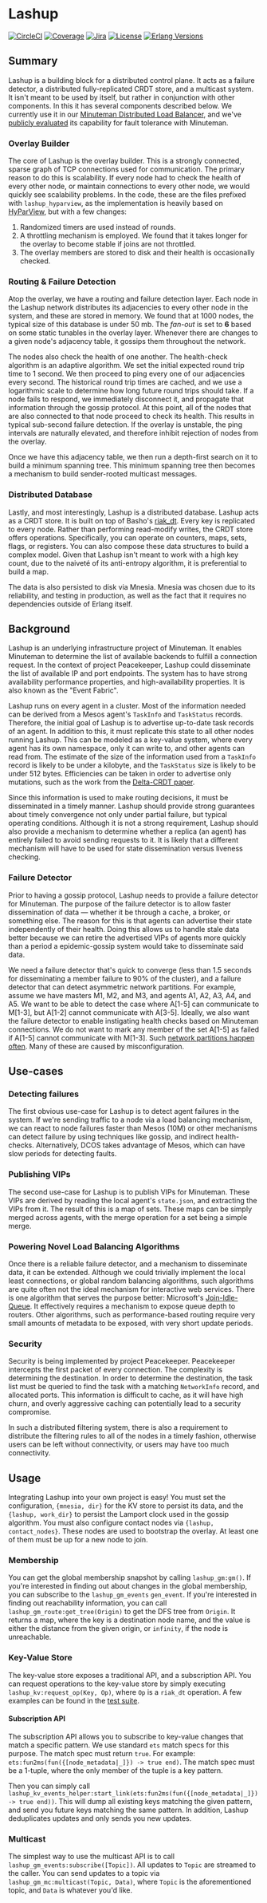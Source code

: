 # Lashup

[![CircleCI][circleci badge]][circleci]
[![Coverage][coverage badge]][covercov]
[![Jira][jira badge]][jira]
[![License][license badge]][license]
[![Erlang Versions][erlang version badge]][erlang]

## Summary

Lashup is a building block for a distributed control plane. It acts as a failure detector, a distributed fully-replicated CRDT store, and a multicast system. It isn't meant to be used by itself, but rather in conjunction with other components. In this it has several components described below. We currently use it in our [Minuteman Distributed Load Balancer](https://github.com/dcos/minuteman), and we've [publicly evaluated](https://github.com/dcos/minuteman#evaluation) its capability for fault tolerance with Minuteman.

### Overlay Builder

The core of Lashup is the overlay builder. This is a strongly connected, sparse graph of TCP connections used for communication. The primary reason to do this is scalability. If every node had to check the health of every other node, or maintain connections to every other node, we would quickly see scalability problems. In the code, these are the files prefixed with `lashup_hyparview`, as the implementation is heavily based on [HyParView](http://asc.di.fct.unl.pt/~jleitao/pdf/dsn07-leitao.pdf), but with a few changes:

1. Randomized timers are used instead of rounds.
2. A throttling mechanism is employed. We found that it takes longer for the overlay to become stable if joins are not throttled.
3. The overlay members are stored to disk and their health is occasionally checked.

### Routing & Failure Detection

Atop the overlay, we have a routing and failure detection layer. Each node in the Lashup network distributes its adjacencies to every other node in the system, and these are stored in memory. We found that at 1000 nodes, the typical size of this database is under 50 mb. The *fan-out* is set to **6** based on some static tunables in the overlay layer. Whenever there are changes to a given node's adjacency table, it gossips them throughout the network.

The nodes also check the health of one another. The health-check algorithm is an adaptive algorithm. We set the initial expected round trip time to 1 second. We then proceed to ping every one of our adjacencies every second. The historical round trip times are cached, and we use a logarithmic scale to determine how long future round trips should take. If a node fails to respond, we immediately disconnect it, and propagate that information through the gossip protocol. At this point, all of the nodes that are also connected to that node proceed to check its health. This results in typical sub-second failure detection. If the overlay is unstable, the ping intervals are naturally elevated, and therefore inhibit rejection of nodes from the overlay.

Once we have this adjacency table, we then run a depth-first search on it to build a minimum spanning tree. This minimum spanning tree then becomes a mechanism to build sender-rooted multicast messages.

### Distributed Database

Lastly, and most interestingly, Lashup is a distributed database. Lashup acts as a CRDT store. It is built on top of Basho's [riak_dt](https://github.com/basho/riak_dt). Every key is replicated to every node. Rather than performing read-modify writes, the CRDT store offers operations. Specifically, you can operate on counters, maps, sets, flags, or registers. You can also compose these data structures to build a complex model. Given that Lashup isn't meant to work with a high key count, due to the naiveté of its anti-entropy algorithm, it is preferential to build a map.

The data is also persisted to disk via Mnesia. Mnesia was chosen due to its reliability, and testing in production, as well as the fact that it requires no dependencies outside of Erlang itself.

## Background

Lashup is an underlying infrastructure project of Minuteman. It enables Minuteman to determine the list of available backends to fulfill a connection request. In the context of project Peacekeeper, Lashup could disseminate the list of available IP and port endpoints. The system has to have strong availability performance properties, and high-availability properties. It is also known as the "Event Fabric".

Lashup runs on every agent in a cluster. Most of the information needed can be derived from a Mesos agent's `TaskInfo` and `TaskStatus` records.  Therefore, the initial goal of Lashup is to advertise up-to-date task records of an agent. In addition to this, it must replicate this state to all other nodes running Lashup. This can be modeled as a key-value system, where every agent has its own namespace, only it can write to, and other agents can read from. The estimate of the size of the information used from a `TaskInfo` record is likely to be under a kilobyte, and the `TaskStatus` size is likely to be under 512 bytes. Efficiencies can be taken in order to advertise only mutations, such as the work from the [Delta-CRDT paper](http://arxiv.org/abs/1410.2803).

Since this information is used to make routing decisions, it must be disseminated in a timely manner. Lashup should provide strong guarantees about timely convergence not only under partial failure, but typical operating conditions. Although it is not a strong requirement, Lashup should also provide a mechanism to determine whether a replica (an agent) has entirely failed to avoid sending requests to it. It is likely that a different mechanism will have to be used for state dissemination versus liveness checking.

### Failure Detector

Prior to having a gossip protocol, Lashup needs to provide a failure detector for Minuteman. The purpose of the failure detector is to allow faster dissemination of data — whether it be through a cache, a broker, or something else. The reason for this is that agents can advertise their state independently of their health. Doing this allows us to handle stale data better because we can retire the advertised VIPs of agents more quickly than a period a epidemic-gossip system would take to disseminate said data.

We need a failure detector that's quick to converge (less than 1.5 seconds for disseminating a member failure to 90% of the cluster), and a failure detector that can detect asymmetric network partitions. For example, assume we have masters M1, M2, and M3, and agents A1, A2, A3, A4, and A5. We want to be able to detect the case where A[1-5] can communicate to M[1-3], but A[1-2] cannot communicate with A[3-5]. Ideally, we also want the failure detector to enable instigating health checks based on Minuteman connections. We do not want to mark any member of the set A[1-5] as failed if A[1-5] cannot communicate with M[1-3]. Such [network partitions happen often](https://queue.acm.org/detail.cfm?id=2655736). Many of these are caused by misconfiguration.

## Use-cases

### Detecting failures

The first obvious use-case for Lashup is to detect agent failures in the system. If we're sending traffic to a node via a load balancing mechanism, we can react to node failures faster than Mesos (10M) or other mechanisms can detect failure by using techniques like gossip, and indirect health-checks. Alternatively, DCOS takes advantage of Mesos, which can have slow periods for detecting faults.

### Publishing VIPs

The second use-case for Lashup is to publish VIPs for Minuteman. These VIPs are derived by reading the local agent's `state.json`, and extracting the VIPs from it. The result of this is a map of sets. These maps can be simply merged across agents, with the merge operation for a set being a simple merge.

### Powering Novel Load Balancing Algorithms

Once there is a reliable failure detector, and a mechanism to disseminate data, it can be extended. Although we could trivially implement the local least connections, or global random balancing algorithms, such algorithms are quite often not the ideal mechanism for interactive web services. There is one algorithm that serves the purpose better: Microsoft's [Join-Idle-Queue](http://research.microsoft.com/apps/pubs/default.aspx?id=153348). It effectively requires a mechanism to expose queue depth to routers. Other algorithms, such as performance-based routing require very small amounts of metadata to be exposed, with very short update periods.

### Security

Security is being implemented by project Peacekeeper. Peacekeeper intercepts the first packet of every connection. The complexity is determining the destination. In order to determine the destination, the task list must be queried to find the task with a matching `NetworkInfo` record, and allocated ports. This information is difficult to cache, as it will have high churn, and overly aggressive caching can potentially lead to a security compromise.

In such a distributed filtering system, there is also a requirement to distribute the filtering rules to all of the nodes in a timely fashion, otherwise users can be left without connectivity, or users may have too much connectivity.

## Usage

Integrating Lashup into your own project is easy! You must set the configuration, `{mnesia, dir}` for the KV store to persist its data, and the `{lashup, work_dir}` to persist the Lamport clock used in the gossip algorithm. You must also configure contact nodes via `{lashup, contact_nodes}`. These nodes are used to bootstrap the overlay. At least one of them must be up for a new node to join.

### Membership

You can get the global membership snapshot by calling `lashup_gm:gm()`. If you're interested in finding out about changes in the global membership, you can subscribe to the `lashup_gm_events` `gen_event`. If you're interested in finding out reachability information, you can call `lashup_gm_route:get_tree(Origin)` to get the DFS tree from `Origin`. It returns a map, where the key is a destination node name, and the value is either the distance from the given origin, or `infinity`, if the node is unreachable.

### Key-Value Store

The key-value store exposes a traditional API, and a subscription API. You can request operations to the key-value store by simply executing `lashup_kv:request_op(Key, Op)`, where `Op` is a `riak_dt` operation. A few examples can be found in the [test suite](https://github.com/dcos/lashup/blob/master/test/lashup_kv_SUITE.erl).

#### Subscription API

The subscription API allows you to subscribe to key-value changes that match a specific pattern. We use standard `ets` match specs for this purpose. The match spec must return `true`. For example:
`ets:fun2ms(fun({[node_metadata|_]}) -> true end)`. The match spec must be a 1-tuple, where the only member of the tuple is a key pattern.

Then you can simply call `lashup_kv_events_helper:start_link(ets:fun2ms(fun({[node_metadata|_]}) -> true end))`. This will dump all existing keys matching the given pattern, and send you future keys matching the same pattern. In addition, Lashup deduplicates updates and only sends you new updates.

### Multicast

The simplest way to use the multicast API is to call `lashup_gm_events:subscribe([Topic])`. All updates to `Topic` are streamed to the caller. You can send updates to a topic via `lashup_gm_mc:multicast(Topic, Data)`, where `Topic` is the aforementioned topic, and `Data` is whatever you'd like.

<!-- Badges -->
[circleci badge]: https://img.shields.io/circleci/project/github/dcos/lashup/master.svg?style=flat-square
[coverage badge]: https://img.shields.io/codecov/c/github/dcos/lashup/master.svg?style=flat-square
[jira badge]: https://img.shields.io/badge/issues-jira-yellow.svg?style=flat-square
[license badge]: https://img.shields.io/github/license/dcos/lashup.svg?style=flat-square
[erlang version badge]: https://img.shields.io/badge/erlang-21.x-blue.svg?style=flat-square

<!-- Links -->
[circleci]: https://circleci.com/gh/dcos/lashup
[covercov]: https://codecov.io/gh/dcos/lashup
[jira]: https://jira.dcos.io/issues/?jql=component+%3D+networking+AND+project+%3D+DCOS_OSS
[license]: ./LICENSE
[erlang]: http://erlang.org/
